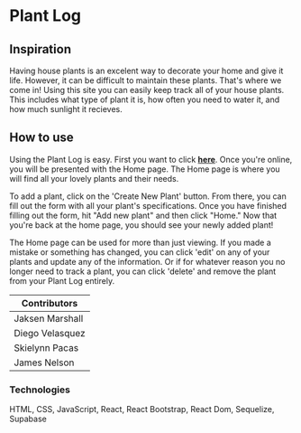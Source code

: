 # Plant Log

## Inspiration
Having house plants is an excelent way to decorate your home and give it life.  However, it can be difficult to maintain these plants.  That's where we come in!  Using this site you can easily keep track all of your house plants.  This includes what type of plant it is, how often you need to water it, and how much sunlight it recieves.  

## How to use
Using the Plant Log is easy.  First you want to click [**here**](https://plant-water-log-git-overhaul-jacksense.vercel.app/).  Once you're online, you will be presented with the Home page.  The Home page is where you will find all your lovely plants and their needs.  

To add a plant, click on the 'Create New Plant' button.  From there, you can fill out the form with all your plant's specifications.  Once you have finished filling out the form, hit "Add new plant" and then click "Home."  Now that you're back at the home page, you should see your newly added plant!  

The Home page can be used for more than just viewing.  If you made a mistake or something has changed, you can click 'edit' on any of your plants and update any of the information.  Or if for whatever reason you no longer need to track a plant, you can click 'delete' and remove the plant from your Plant Log entirely.  

|Contributors|
|---|
|Jaksen Marshall|
|Diego Velasquez|
|Skielynn Pacas|
|James Nelson|


### Technologies
HTML, CSS, JavaScript, React, React Bootstrap, React Dom, Sequelize, Supabase